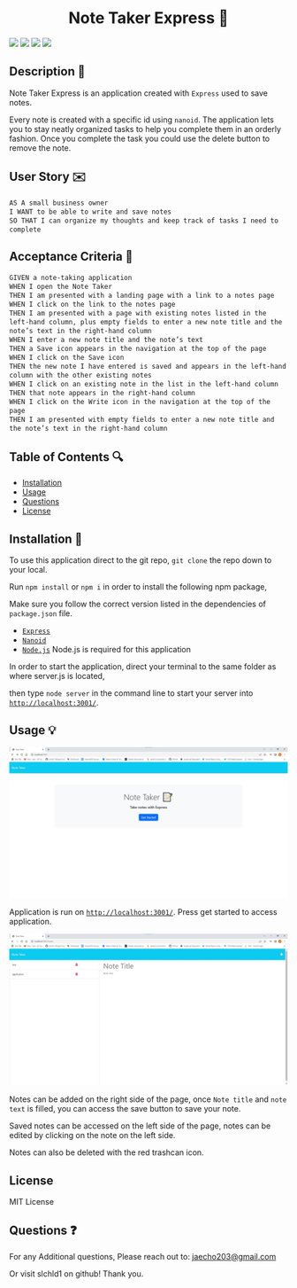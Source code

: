 <h1 align="center">Note Taker Express 🚝</h1>
<p>
    <img src="https://img.shields.io/github/repo-size/slchld1/project-notes-taker11" />
    <img src="https://img.shields.io/github/languages/top/slchld1/project-notes-taker11"  />
    <img src="https://img.shields.io/github/last-commit/slchld1/project-notes-taker11" />
    <img src="https://img.shields.io/badge/license-MIT-brightgreen"/>
</p>

## Description 💾
Note Taker Express is an application created with `Express` used to save notes.

Every note is created with a specific id using `nanoid`. The application lets you to stay neatly organized tasks to help you complete them in an orderly fashion. Once you complete the task you could use the delete button to remove the note.
## User Story ✉️
~~~
AS A small business owner
I WANT to be able to write and save notes
SO THAT I can organize my thoughts and keep track of tasks I need to complete
~~~
## Acceptance Criteria 📩
~~~
GIVEN a note-taking application
WHEN I open the Note Taker
THEN I am presented with a landing page with a link to a notes page
WHEN I click on the link to the notes page
THEN I am presented with a page with existing notes listed in the left-hand column, plus empty fields to enter a new note title and the note’s text in the right-hand column
WHEN I enter a new note title and the note’s text
THEN a Save icon appears in the navigation at the top of the page
WHEN I click on the Save icon
THEN the new note I have entered is saved and appears in the left-hand column with the other existing notes
WHEN I click on an existing note in the list in the left-hand column
THEN that note appears in the right-hand column
WHEN I click on the Write icon in the navigation at the top of the page
THEN I am presented with empty fields to enter a new note title and the note’s text in the right-hand column
~~~
## Table of Contents 🔍
* [Installation](#installation-)
* [Usage](#usage-)
* [Questions](#questions-)
* [License](#license-)
## Installation 🔨
To use this application direct to the git repo, `git clone` the repo down to your local.

Run `npm install` or `npm i` in order to install the following npm package,

Make sure you follow the correct version listed in the dependencies of `package.json` file.

* [`Express`](https://www.npmjs.com/package/express) 
* [`Nanoid`](https://www.npmjs.com/package/nanoid)
* [`Node.js`](https://nodejs.org/en/) Node.js is required for this application 

In order to start the application, direct your terminal to the same folder as where server.js is located,

then type `node server` in the command line to start your server into <a href=http://localhost:3001/ target='_blank'>`http://localhost:3001/`</a>.

## Usage 💡
![Note taker screenshot](notetaker1.jpg)

Application is run on <a href=http://localhost:3001/ target='_blank'>`http://localhost:3001/`</a>. Press get started to access application.

![Note taker screenshot](notetaker2.jpg)

Notes can be added on the right side of the page, once `Note title` and `note text` is filled, you can access the save button to save your note.

Saved notes can be accessed on the left side of the page, notes can be edited by clicking on the note on the left side.

Notes can also be deleted with the red trashcan icon. 

## License
MIT License


## Questions ❓

For any Additional questions, Please reach out to: jaecho203@gmail.com

Or visit slchld1 on github! Thank you.

